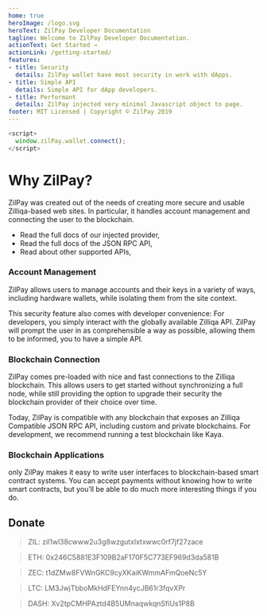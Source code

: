 ```yaml
---
home: true
heroImage: /logo.svg
heroText: ZilPay Developer Documentation
tagline: Welcome to ZilPay Developer Documentation.
actionText: Get Started →
actionLink: /getting-started/
features:
- title: Security
  details: ZilPay wallet have most security in work with dApps.
- title: Simple API
  details: Simple API for dApp developers.
- title: Performant
  details: ZilPay injected very minimal Javascript object to page.
footer: MIT Licensed | Copyright © ZilPay 2019
---
```


```js
<script>
  window.zilPay.wallet.connect();
</script>
```

# Why ZilPay?

ZilPay was created out of the needs of creating more secure and usable Zilliqa-based web sites. In particular, it handles account management and connecting the user to the blockchain.

- Read the full docs of our injected provider,
- Read the full docs of the JSON RPC API,
- Read about other supported APIs,

### Account Management

ZilPay allows users to manage accounts and their keys in a variety of ways, including hardware wallets, while isolating them from the site context.

This security feature also comes with developer convenience: For developers, you simply interact with the globally available Zilliqa API. ZilPay will prompt the user in as comprehensible a way as possible, allowing them to be informed, you to have a simple API.

### Blockchain Connection

ZilPay comes pre-loaded with nice and fast connections to the Zilliqa blockchain. This allows users to get started without synchronizing a full node, while still providing the option to upgrade their security the blockchain provider of their choice over time.

Today, ZilPay is compatible with any blockchain that exposes an Zilliqa Compatible JSON RPC API, including custom and private blockchains. For development, we recommend running a test blockchain like Kaya.

### Blockchain Applications

only ZilPay makes it easy to write user interfaces to blockchain-based smart contract systems. You can accept payments without knowing how to write smart contracts, but you’ll be able to do much more interesting things if you do.


## Donate
> ZIL: zil1wl38cwww2u3g8wzgutxlxtxwwc0rf7jf27zace

> ETH: 0x246C5881E3F109B2aF170F5C773EF969d3da581B

> ZEC: t1dZMw8FVWnGKC9cyXKaiKWmmAFmQoeNc5Y

> LTC: LM3JwjTbboMkHdFEYnn4ycJB61r3fqvXPr

> DASH: Xv2tpCMHPAztd4B5UMnaqwkqnSfiUs1P8B